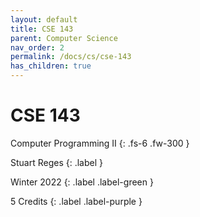 ```yaml
---
layout: default
title: CSE 143
parent: Computer Science
nav_order: 2
permalink: /docs/cs/cse-143
has_children: true
---
```


# CSE 143

Computer Programming II
{: .fs-6 .fw-300 }

Stuart Reges
{: .label }

Winter 2022
{: .label .label-green }

5 Credits
{: .label .label-purple }
